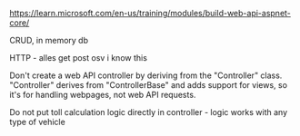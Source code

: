 https://learn.microsoft.com/en-us/training/modules/build-web-api-aspnet-core/

CRUD, in memory db

HTTP - alles get post osv i know this

Don't create a web API controller by deriving from the "Controller" class. "Controller" derives from "ControllerBase" and adds support for views, so it's for handling webpages, not web API requests.

Do not put toll calculation logic directly in controller - logic works with any type of vehicle